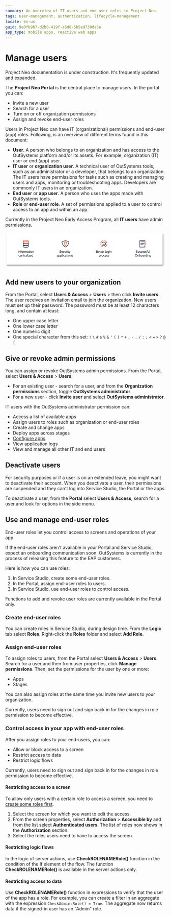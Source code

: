 ```yaml
---
summary: An overview of IT users and end-user roles in Project Neo.  
tags: user-management; authentication; lifecycle-management
locale: en-us
guid: 9e0fb9b7-d2b0-419f-a5d8-5b5ed730da5e
app_type: mobile apps, reactive web apps
---
```


# Manage users

<div class="info" markdown="1">

Project Neo documentation is under construction. It's frequently updated and expanded.

</div>

The **Project Neo Portal** is the central place to manage users. In the portal you can:

* Invite a new user
* Search for a user
* Turn on or off organization permissions
* Assign and revoke end-user roles

Users in Project Neo can have IT (organizational) permissions and end-user (app) roles. Following, is an overview of different terms found in this document:

* **User**. A person who belongs to an organization and has access to the OutSystems platform and/or its assets. For example, organization (IT) user or end (app) user. 
* **IT user** or **organization user**. A technical user of OutSystems tools, such as an administrator or a developer, that belongs to an organization. The IT users have permissions for tasks such as creating and managing users and apps, monitoring or troubleshooting apps. Developers are commonly IT users in an organization.
* **End user** or **app user**. A person who uses the apps made with OutSystems tools.
* **Role** or **end-user role**. A set of permissions applied to a user to control access to an app and within an app.

<div class="warning" markdown="1">

Currently in the Project Neo Early Access Program, all **IT users** have admin permissions.

</div>

![User management](images/manage-users-diag.png "User management")

## Add new users to your organization

From the Portal, select **Users & Access** > **Users** > then click **Invite users**. The user receives an invitation email to join the organization. New users must set up their password. The password must be at least 12 characters long, and contain at least:

* One upper case letter
* One lower case letter
* One numeric digit
* One special character from this set: `!` `\` `#` `$` `%` `&` `'` `(` `)` `*` `+` `,` `-` `.` `/` `:` `;` `<` `=` `>` `?` `@` `[`

## Give or revoke admin permissions

You can assign or revoke OutSystems admin permissions. From the Portal, select **Users & Access** > **Users**.

* For an existing user - search for a user, and from the **Organization permissions** section, toggle **OutSystems administrator**.  
* For a new user - click **Invite user** and select  **OutSystems administrator**.

IT users with the OutSystems administrator permission can:

* Access a list of available apps
* Assign users to roles such as organization or end-user roles
* Create and change apps
* Deploy apps across stages
* [Configure apps](./configuration-management.md)
* View application logs
* View and manage all other IT and end users

## Deactivate users

For security purposes or if a user is on an extended leave, you might want to deactivate their account. When you deactivate a user, their permissions are suspended and they can't log into Service Studio, the Portal or the apps.

To deactivate a user, from the  **Portal** select **Users & Access**, search for a user and look for options in the side menu.

## Use and manage end-user roles

End-user roles let you control access to screens and operations of your app.

<div class="info" markdown="1">

If the end-user roles aren't available in your Portal and Service Studio, expect an onboarding communication soon. OutSystems is currently in the process of releasing this feature to the EAP customers.

</div>

Here is how you can use roles:

1. In Service Studio, create some end-user roles.
2. In the Portal, assign end-user roles to users.
3. In Service Studio, use end-user roles to control access. 

<div class="info" markdown="1">

Functions to add and revoke user roles are currently available in the Portal only.

</div>

### Create end-user roles

You can create roles in Service Studio, during design time. From the **Logic** tab select **Roles**. Right-click the **Roles** folder and select **Add Role**.

### Assign end-user roles

To assign roles to users, from the Portal select **Users & Access** > **Users**. Search for a user and then from user properties, click **Manage permissions**.  Then, set the permissions for the user by one or more:

* Apps
* Stages

You can also assign roles at the same time you invite new users to your organization.

<div class="warning" markdown="1">

Currently, users need to sign out and sign back in for the changes in role permission to become effective.

</div>

### Control access in your app with end-user roles

After you assign roles to your end-users, you can:

* Allow or block access to a screen
* Restrict access to data
* Restrict logic flows

<div class="warning" markdown="1">

Currently, users need to sign out and sign back in for the changes in role permission to become effective.

</div>

#### Restricting access to a screen

To allow only users with a certain role to access a screen, you need to [create some roles first](#create-end-user-roles).

1. Select the screen for which you want to edit the access.
1. From the screen properties, select **Authorization** > **Accessible by** and from the list select **Authenticated users**. The list of roles now shows in the **Authorization** section.
1. Select the roles users need to have to access the screen.

#### Restricting logic flows

In the logic of server actions, use **CheckROLENAMERole()** function in the condition of the If element of the flow. The function **CheckROLENAMERole()** is available in the server actions only.

#### Restricting access to data

Use **CheckROLENAMERole()** function in expressions to verify that the user of the app has a role. For example, you can create a filter in an aggregate with the expression `CheckAdminsRole() = True`. The aggregate now returns data if the signed-in user has an "Admin" role.
